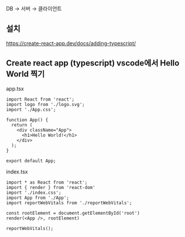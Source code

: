 DB → 서버 → 클라이언트

## 설치
https://create-react-app.dev/docs/adding-typescript/

## Create react app (typescript) vscode에서 Hello World 찍기
app.tsx
```
import React from 'react';
import logo from './logo.svg';
import './App.css';

function App() {
  return (
    <div className="App">
      <h1>Hello World!</h1>
    </div>
  );
}

export default App;
```
index.tsx
```
import * as React from 'react';
import { render } from 'react-dom'
import './index.css';
import App from './App';
import reportWebVitals from './reportWebVitals';

const rootElement = document.getElementById('root')
render(<App />, rootElement)

reportWebVitals();
```
